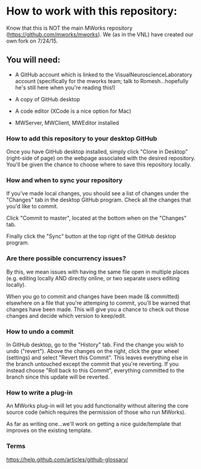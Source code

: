 # How to work with this repository: #

Know that this is NOT the main MWorks repository (https://github.com/mworks/mworks). We (as in the VNL) have created our own fork on 7/24/15.

## You will need: ##

* A GitHub account which is linked to the VisualNeuroscienceLaboratory account (specifically for the mworks team; talk to Romesh...hopefully he's still here when you're reading this!)

* A copy of GitHub desktop

* A code editor (XCode is a nice option for Mac)

* MWServer, MWClient, MWEditor installed

### How to add this repository to your desktop GitHub ###

Once you have GitHub desktop installed, simply click "Clone in Desktop" (right-side of page) on the webpage associated with the desired repository. You'll be given the chance to choose where to save this repository locally.

### How and when to sync your repository ###

If you've made local changes, you should see a list of changes under the "Changes" tab in the desktop GitHub program. Check all the changes that you'd like to commit.

Click "Commit to master", located at the bottom when on the "Changes" tab.

Finally click the "Sync" button at the top right of the GitHub desktop program.

### Are there possible concurrency issues? ###

By this, we mean issues with having the same file open in multiple places (e.g. editing locally AND directly online, or two separate users editing locally).

When you go to commit and changes have been made (& committed) elsewhere on a file that you're attemping to commit, you'll be warned that changes have been made. This will give you a chance to check out those changes and decide which version to keep/edit.

### How to undo a commit ##

In GitHub desktop, go to the "History" tab. Find the change you wish to undo ("revert"). Above the changes on the right, click the gear wheel (settings) and select "Revert this Commit". This leaves everything else in the branch untouched except the commit that you're reverting. If you instead choose "Roll back to this Commit", everything committed to the branch since this update will be reverted.

### How to write a plug-in ###

An MWorks plug-in will let you add functionality without altering the core source code (which requires the permission of those who run MWorks).

As far as writing one...we'll work on getting a nice guide/template that improves on the existing template.

### Terms ###

https://help.github.com/articles/github-glossary/
